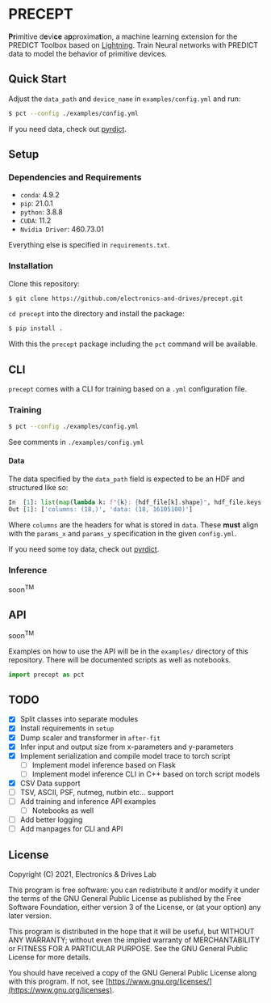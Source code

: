 # PRECEPT

**Pr**imitive d**e**vi**ce** a**p**proxima**t**ion, a machine learning
extension for the PREDICT Toolbox based on
[Lightning](https://www.pytorchlightning.ai/). Train Neural
networks with PREDICT data to model the behavior of primitive devices.

## Quick Start

Adjust the `data_path` and `device_name` in `examples/config.yml` and run:

```bash
$ pct --config ./examples/config.yml
```

If you need data, check out 
[pyrdict](https://githbub.com/augustunderground/pyrdict).

## Setup

### Dependencies and Requirements

- `conda`: 4.9.2
- `pip`: 21.0.1
- `python`: 3.8.8
- `CUDA`: 11.2
- `Nvidia Driver`: 460.73.01

Everything else is specified in `requirements.txt`.

### Installation

Clone this repository:

```bash
$ git clone https://github.com/electronics-and-drives/precept.git
```

`cd precept` into the directory and install the package:

```bash
$ pip install .
```

With this the `precept` package including the `pct` command will be available.

## CLI

`precept` comes with a CLI for training based on a `.yml` configuration file.

### Training

```bash
$ pct --config ./examples/config.yml
```

See comments in `./examples/config.yml`

#### Data

The data specified by the `data_path` field is expected to be an HDF and structured like so:

```python
In  [1]: list(map(lambda k: f"{k}: {hdf_file[k].shape}", hdf_file.keys()))
Out [1]: ['columns: (18,)', 'data: (18, 16105100)']
```

Where `columns` are the headers for what is stored in `data`. These **must**
align with the `params_x` and `params_y` specification in the given
`config.yml`.

If you need some toy data, check out 
[pyrdict](https://githbub.com/augustunderground/pyrdict).

### Inference

soon<sup>TM</sup>

## API

soon<sup>TM</sup>

Examples on how to use the API will be in the `examples/` directory of
this repository. There will be documented scripts as well as notebooks.

```python
import precept as pct
```

## TODO

- [X] Split classes into separate modules
- [X] Install requirements in `setup`
- [X] Dump scaler and transformer in `after-fit`
- [X] Infer input and output size from x-parameters and y-parameters
- [X] Implement serialization and compile model trace to torch script
    - [ ] Implement model inference based on Flask
    - [ ] Implement model inference CLI in C++ based on torch script models
- [X] CSV Data support
- [ ] TSV, ASCII, PSF, nutmeg, nutbin etc... support
- [ ] Add training and inference API examples
    - [ ] Notebooks as well
- [ ] Add better logging
- [ ] Add manpages for CLI and API

## License

Copyright (C) 2021, Electronics & Drives Lab

This program is free software: you can redistribute it and/or modify
it under the terms of the GNU General Public License as published by
the Free Software Foundation, either version 3 of the License, or
(at your option) any later version.

This program is distributed in the hope that it will be useful,
but WITHOUT ANY WARRANTY; without even the implied warranty of
MERCHANTABILITY or FITNESS FOR A PARTICULAR PURPOSE.  See the
GNU General Public License for more details.

You should have received a copy of the GNU General Public License
along with this program. If not, see 
[https://www.gnu.org/licenses/](https://www.gnu.org/licenses).
